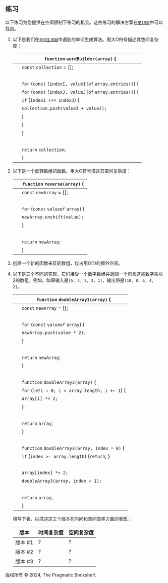 ## 练习

以下练习为您提供在空间限制下练习的机会。这些练习的解决方案在[`第19章`](f_0224.xhtml#dealing.with.space.constraints.solutions)中可以找到。

1.  以下是我们在[`单词生成器`](f_0066.xhtml#sect.word-builder)中遇到的单词生成算法。用大O符号描述其空间复杂度：

    | ​  | ​`function`​ `wordBuilder(array)` { |
    | --- | --- |
    | ​  | ​`const`​ `collection` = []; |
    | ​  |  |
    | ​  | ​`for`​ (​`const`​ `[indexI, valueI]` ​`of`​ `array.entries()`) { |
    | ​  | ​`for`​ (​`const`​ `[indexJ, valueJ]` ​`of`​ `array.entries()`) { |
    | ​  | ​`if`​ (`indexI !== indexJ`) { |
    | ​  | `collection.push(valueI + valueJ);` |
    | ​  | } |
    | ​  | } |
    | ​  | } |
    | ​  |  |
    | ​  | ​`return`​ `collection`; |
    | ​  | } |

1.  以下是一个反转数组的函数。用大O符号描述其空间复杂度：

    | ​  | ​`function`​ `reverse(array)` { |
    | --- | --- |
    | ​  | ​`const`​ `newArray` = []; |
    | ​  |  |
    | ​  | ​`for`​ (​`const`​ `value` ​`of`​ `array`) { |
    | ​  | `newArray.unshift(value);` |
    | ​  | } |
    | ​  |  |
    | ​  | ​`return`​ `newArray`; |
    | ​  | } |

1.  创建一个新的函数来反转数组，仅占用O(1)的额外空间。

1.  以下是三个不同的实现，它们接受一个数字数组并返回一个包含这些数字乘以2的数组。例如，如果输入是`[5, 4, 3, 2, 1]`，输出将是`[10, 8, 6, 4, 2]`。

    | ​  | ​`function`​ `doubleArray1(array)` { |
    | --- | --- |
    | ​  | ​`const`​ `newArray` = []; |
    | ​  |  |
    | ​  | ​`for`​ (​`const`​ `value` ​`of`​ `array`) { |
    | ​  | `newArray.push(value * 2);` |
    | ​  | } |
    | ​  |  |
    | ​  | ​`return`​ `newArray`; |
    | ​  | } |
    | ​  |  |
    | ​  | ​`function`​ `doubleArray2(array)` { |
    | ​  | ​`for`​ (​`let`​ `i = 0; i < array.length; i += 1`) { |
    | ​  | `array[i] *= 2;` |
    | ​  | } |
    | ​  |  |
    | ​  | ​`return`​ `array`; |
    | ​  | } |
    | ​  |  |
    | ​  | ​`function`​ `doubleArray3(array, index = 0)` { |
    | ​  | ​`if`​ (`index >= array.length`) { ​`return`; } |
    | ​  |  |
    | ​  | `array[index] *= 2;` |
    | ​  | `doubleArray3(array, index + 1);` |
    | ​  |  |
    | ​  | ​`return`​ `array`; |
    | ​  | } |

    填写下表，以描述这三个版本在时间和空间效率方面的表现：

    | 版本 | 时间复杂度 | 空间复杂度 |
    | --- | --- | --- |
    | 版本 #1 | ? | ? |
    | 版本 #2 | ? | ? |
    | 版本 #3 | ? | ? |

版权所有 © 2024, The Pragmatic Bookshelf.
